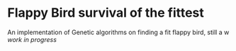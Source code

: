 # Flappy Bird survival of the fittest
An implementation of Genetic algorithms on finding a fit flappy bird,
still a w *work in progress*
